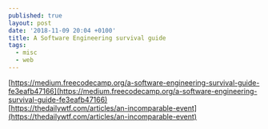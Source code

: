 ```yaml
---
published: true
layout: post
date: '2018-11-09 20:04 +0100'
title: A Software Engineering survival guide
tags:
  - misc
  - web
---
```

[https://medium.freecodecamp.org/a-software-engineering-survival-guide-fe3eafb47166](https://medium.freecodecamp.org/a-software-engineering-survival-guide-fe3eafb47166)  
[https://thedailywtf.com/articles/an-incomparable-event](https://thedailywtf.com/articles/an-incomparable-event)
